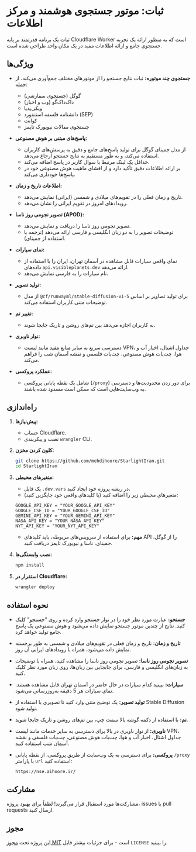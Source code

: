 # ثبات: موتور جستجوی هوشمند و مرکز اطلاعات

ثبات یک برنامه قدرتمند بر پایه Cloudflare Worker است که به منظور ارائه یک تجربه جستجوی جامع و ارائه اطلاعات مفید در یک مکان واحد طراحی شده است.

## ویژگی‌ها

-   **جستجوی چند موتوره:** ثبات نتایج جستجو را از موتورهای مختلف جمع‌آوری می‌کند، از جمله:
    -   گوگل (جستجوی سفارشی)
    -   داک‌داک‌گو (وب و اخبار)
    -   ویکی‌پدیا
    -   دانشنامه فلسفه استنفورد (SEP)
    -   کوانت
    -   جستجوی مقالات نیویورک تایمز

-   **پاسخ‌های مبتنی بر هوش مصنوعی:**
    -   از مدل جمینای گوگل برای تولید پاسخ‌های جامع و دقیق به پرسش‌های کاربران استفاده می‌کند، و به طور مستقیم به نتایج جستجو ارجاع می‌دهد.
    -   حداقل یک لینک مرتبط با سوال کاربر در پاسخ اضافه می‌کند.
    -   بر ارائه اطلاعات دقیق تأکید دارد و از افشای ماهیت هوش مصنوعی خود در پاسخ‌ها خودداری می‌کند.

-   **اطلاعات تاریخ و زمان:**
    -   تاریخ و زمان فعلی را در تقویم‌های میلادی و شمسی (ایرانی) نمایش می‌دهد.
    -   رویدادهای امروز در تقویم ایرانی را نشان می‌دهد.

-   **تصویر نجومی روز ناسا (APOD):**
    -   تصویر نجومی روز ناسا را دریافت و نمایش می‌دهد.
    -   توضیحات تصویر را به دو زبان انگلیسی و فارسی ارائه می‌دهد (ترجمه با استفاده از جمینای).

-   **نمای سیارات:**
    -   نمای واقعی سیارات قابل مشاهده در آسمان تهران، ایران را با استفاده از داده‌های `api.visibleplanets.dev` ارائه می‌دهد.
    -   نام سیارات را به فارسی نمایش می‌دهد.

-   **تولید تصویر:**
    -   از مدل `@cf/runwayml/stable-diffusion-v1-5` برای تولید تصاویر بر اساس توضیحات متنی کاربران استفاده می‌کند.

-   **تغییر تم:**
    -   به کاربران اجازه می‌دهد بین تم‌های روشن و تاریک جابجا شوند.

-   **نوار ناوبری:**
    -   دسترسی سریع به سایر منابع مفید مانند لیست VPN، جداول اشتال، اخبار آب و هوا، چت‌بات هوش مصنوعی، چت‌بات فلسفی و نقشه آسمان شب را فراهم می‌کند.

-   **عملکرد پروکسی:**
    -   شامل یک نقطه پایانی پروکسی (`/proxy`) برای دور زدن محدودیت‌ها و دسترسی به وب‌سایت‌هایی است که ممکن است مسدود شده باشند.

## راه‌اندازی

1. **پیش‌نیازها:**
    -   حساب Cloudflare.
    -   نصب و پیکربندی `wrangler` CLI.

2. **کلون کردن مخزن:**
    ```bash
    git clone https://github.com/mehdihoore/StarlightIran.git
    cd StarlightIran
    ```

3. **متغیرهای محیطی:**
    -   یک فایل `.dev.vars` در ریشه پروژه خود ایجاد کنید.
    -   متغیرهای محیطی زیر را اضافه کنید (با کلیدهای واقعی خود جایگزین کنید):

    ```
    GOOGLE_API_KEY = "YOUR_GOOGLE_API_KEY"
    GOOGLE_CSE_ID = "YOUR_GOOGLE_CSE_ID"
    GEMINI_API_KEY = "YOUR_GEMINI_API_KEY"
    NASA_API_KEY = "YOUR_NASA_API_KEY"
    NYT_API_KEY = "YOUR_NYT_API_KEY"
    ```

    -   **مهم:** برای استفاده از سرویس‌های مربوطه، باید کلیدهای API را از گوگل، جمینای، ناسا و نیویورک تایمز دریافت کنید.

4. **نصب وابستگی‌ها:**
    ```bash
    npm install
    ```

5. **استقرار در Cloudflare:**
    ```bash
    wrangler deploy
    ```

## نحوه استفاده

-   **جستجو:** عبارت مورد نظر خود را در نوار جستجو وارد کرده و روی "جستجو" کلیک کنید. نتایج از چندین موتور جستجو نمایش داده می‌شود و هوش مصنوعی یک پاسخ جامع تولید خواهد کرد.
-   **تاریخ و زمان:** تاریخ و زمان فعلی در تقویم‌های میلادی و شمسی به طور برجسته نمایش داده می‌شود، همراه با رویدادهای ایرانی آن روز.
-   **تصویر نجومی روز ناسا:** تصویر نجومی روز ناسا را مشاهده کنید، همراه با توضیحات به زبان‌های انگلیسی و فارسی. برای جابجایی بین زبان‌ها، روی زبان مورد نظر کلیک کنید.
-   **سیارات:** ببینید کدام سیارات در حال حاضر در آسمان تهران قابل مشاهده هستند. نمای سیارات هر 5 دقیقه به‌روزرسانی می‌شود.
-   **تولید تصویر:** یک توضیح متنی وارد کنید تا تصویری با استفاده از Stable Diffusion تولید شود.
-   **تم:** با استفاده از دکمه گوشه بالا سمت چپ، بین تم‌های روشن و تاریک جابجا شوید.
-   **ناوبری:** از نوار ناوبری در بالا برای دسترسی به سایر خدمات مانند لیست VPN، جداول اشتال، اخبار آب و هوا، چت‌بات هوش مصنوعی، چت‌بات فلسفی و نقشه آسمان شب استفاده کنید.
-   **پروکسی:** برای دسترسی به یک وب‌سایت از طریق پروکسی، از نقطه پایانی `/proxy` با پارامتر `url` استفاده کنید:

    ```
    https://nse.aihoore.ir/
    ```

  

## مشارکت

مشارکت‌ها مورد استقبال قرار می‌گیرند! لطفاً برای بهبود پروژه، issues یا pull requests ارسال کنید.

## مجوز

این پروژه تحت [مجوز MIT](LICENSE) است - برای جزئیات بیشتر فایل `LICENSE` را ببینید.
